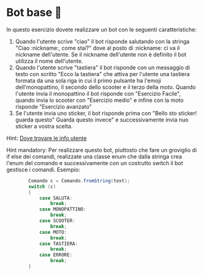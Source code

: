 # Bot base :kick_scooter:

In questo esercizio dovete realizzare un bot con le seguenti caratteristiche:

1. Quando l'utente scrive "ciao" il bot risponde salutando con la stringa "Ciao :nickname:, come stai?" dove al posto di :nickname: ci va il nickname dell'utente. Se il nickname dell'utente non è definito il bot utilizza il nome dell'utente.
2. Quando l'utente scrive "tastiera" il bot risponde con un messaggio di testo con scritto "Ecco la tastiera" che attiva per l'utente una tastiera formata da una sola riga in cui il primo pulsante ha l'emoji dell'monopattino, il secondo dello scooter e il terzo della moto. Quando l'utente invia il monopattino il bot risponde con "Esercizio Facile", quando invia lo scooter con "Esercizio medio" e infine con la moto risponde "Esercizio avanzato"
3. Se l'utente invia uno sticker, il bot risponde prima con "Bello sto sticker! guarda questo" 
Guarda questo invece" e successivamente invia nuo sticker a vostra scelta.

Hint: [Dove trovare le info utente](https://core.telegram.org/bots/api#user)

Hint mandatory: Per realizzare questo bot, piuttosto che fare un groviglio di if else dei comandi, realizzate una classe enum che dalla stringa crea l'enum del comando e successivamente con un costrutto switch il bot gestisce i comandi. Esempio:


```java
        Comando c = Comando.fromString(text);
        switch (c)
        {
            case SALUTA:
                break;
            case MONOPATTINO:
                break;
            case SCOOTER:
                break;
            case MOTO:
                break;
            case TASTIERA:
                break;
            case ERRORE:
                break;
        }
```


